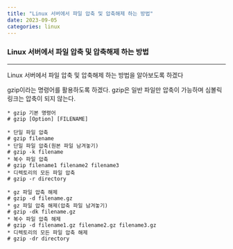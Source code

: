 ```yaml
---
title: "Linux 서버에서 파일 압축 및 압축해제 하는 방법"
date: 2023-09-05
categories: linux
---
```


### Linux 서버에서 파일 압축 및 압축해제 하는 방법

---

Linux 서버에서 파일 압축 및 압축해제 하는 방법을 알아보도록 하겠다

gzip이라는 명령어를 활용하도록 하겠다.
gzip은 일반 파일만 압축이 가능하며 심볼릭 링크는 압축이 되지 않는다.

```
* gzip 기본 명령어
# gzip [Option] [FILENAME]

* 단일 파일 압축
# gzip filename
* 단일 파일 압축(원본 파일 남겨놓기)
# gzip -k filename
* 복수 파일 압축
# gzip filename1 filename2 filename3
* 디렉토리의 모든 파일 압축
# gzip -r directory

* gz 파일 압축 해제
# gzip -d filename.gz
* gz 파일 압축 해제(압축 파일 남겨놓기)
# gzip -dk filename.gz
* 복수 파일 압축 해제
# gzip -d filename1.gz filename2.gz filename3.gz
* 디렉토리의 모든 파일 압축 해제
# gzip -dr directory
```
